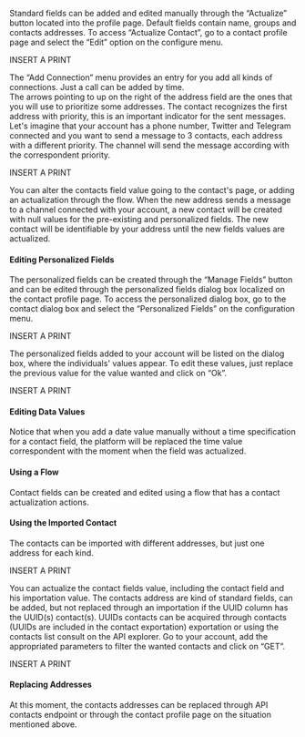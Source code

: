 Standard fields can be added and edited manually through the “Actualize” button located into the profile page. Default fields contain name, groups and contacts addresses. To access “Actualize Contact”, go to a contact profile page and select the “Edit” option on the configure menu.

INSERT A PRINT

The “Add Connection” menu provides an entry for you add all kinds of connections. Just a call can be added by time.   
The arrows pointing to up on the right of the address field are the ones that you will use to prioritize some addresses. The contact recognizes the first address with priority, this is an important indicator for the sent messages. Let's imagine that your account has a phone number, Twitter and Telegram connected and you want to send a message to 3 contacts, each address with a different priority. The channel will send the message according with the correspondent priority.

INSERT A PRINT

You can alter the contacts field value going to the contact's page, or adding an actualization through the flow. When the new address sends a message to a channel connected with your account, a new contact will be created with null values for the pre-existing and personalized fields. The new contact will be identifiable by your address until the new fields values are actualized.

#### Editing Personalized Fields ####

The personalized fields can be created through the “Manage Fields” button and can be edited through the personalized fields dialog box localized on the contact profile page. To access the personalized dialog box, go to the contact dialog box and select the  “Personalized Fields” on the configuration menu.

INSERT A PRINT

The personalized fields added to your account will be listed on the dialog box, where the individuals' values appear. To edit these values, just replace the previous value for the value wanted and click on “Ok”.

INSERT A PRINT

#### Editing Data Values ####

Notice that when you add a date value manually without a time specification for a contact field, the platform will be replaced the time value correspondent with the moment when the field was actualized.
	
#### Using a Flow ####
Contact fields can be created and edited using a flow that has a contact actualization actions.
	
#### Using the Imported Contact ####
The contacts can be imported with different addresses, but just one address for each kind.

INSERT A PRINT

You can actualize the contact fields value, including the contact field and his importation value. The contacts address are kind of standard fields, can be added, but not replaced through an importation if the UUID column has the UUID(s) contact(s). UUIDs contacts can be acquired through contacts (UUIDs are included in the contact exportation) exportation or using the contacts list consult on the API explorer. Go to your account, add the appropriated parameters to filter the wanted contacts and click on “GET”.

INSERT A PRINT

#### Replacing Addresses ####
At this moment, the contacts addresses can be replaced through API contacts endpoint or through the contact profile page on the situation mentioned above.
